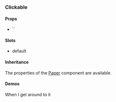 ### Clickable

#### Props

- ``

#### Slots

- default

#### Inheritance

The properties of the [Paper](../maki-paper/README.md) component are available.

#### Demos

When I get around to it
